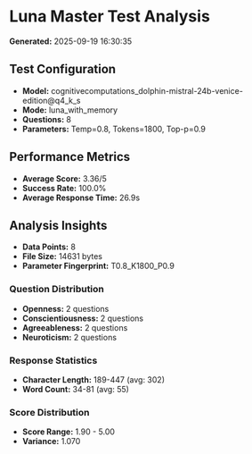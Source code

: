 # Luna Master Test Analysis

**Generated:** 2025-09-19 16:30:35

## Test Configuration
- **Model:** cognitivecomputations_dolphin-mistral-24b-venice-edition@q4_k_s
- **Mode:** luna_with_memory
- **Questions:** 8
- **Parameters:** Temp=0.8, Tokens=1800, Top-p=0.9

## Performance Metrics
- **Average Score:** 3.36/5
- **Success Rate:** 100.0%
- **Average Response Time:** 26.9s

## Analysis Insights
- **Data Points:** 8
- **File Size:** 14631 bytes
- **Parameter Fingerprint:** T0.8_K1800_P0.9

### Question Distribution
- **Openness:** 2 questions
- **Conscientiousness:** 2 questions
- **Agreeableness:** 2 questions
- **Neuroticism:** 2 questions

### Response Statistics
- **Character Length:** 189-447 (avg: 302)
- **Word Count:** 34-81 (avg: 55)

### Score Distribution
- **Score Range:** 1.90 - 5.00
- **Variance:** 1.070
